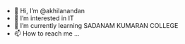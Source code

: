 - 👋 Hi, I’m @akhilanandan
- 👀 I’m interested in IT 
- 🌱 I’m currently learning SADANAM KUMARAN COLLEGE 
- 📫 How to reach me ...

<!---
akhil-sir/akhil-sir is a ✨ special ✨ repository because its `README.md` (this file) appears on your GitHub profile.
You can click the Preview link to take a look at your changes.
--->
